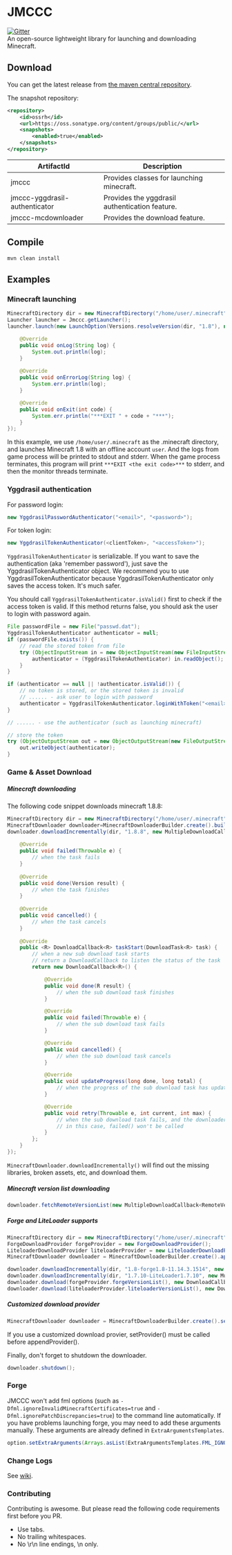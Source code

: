 # JMCCC
[![Gitter](https://badges.gitter.im/Join%20Chat.svg)](https://gitter.im/Southern-InfinityStudio/JMCCC?utm_source=badge&utm_medium=badge&utm_campaign=pr-badge)<br/>
An open-source lightweight library for launching and downloading Minecraft.

## Download
You can get the latest release from [the maven central repository](https://search.maven.org/#search|ga|1|g%3A%22com.github.to2mbn%22).

The snapshot repository:
```xml
<repository>
	<id>ossrh</id>
	<url>https://oss.sonatype.org/content/groups/public/</url>
	<snapshots>
		<enabled>true</enabled>
	</snapshots>
</repository>
```

|ArtifactId                   |Description                                    |
|-----------------------------|-----------------------------------------------|
|jmccc                        |Provides classes for launching minecraft.      |
|jmccc-yggdrasil-authenticator|Provides the yggdrasil authentication feature. |
|jmccc-mcdownloader           |Provides the download feature.                 |

## Compile
```
mvn clean install
```

## Examples

### Minecraft launching
```java
MinecraftDirectory dir = new MinecraftDirectory("/home/user/.minecraft");
Launcher launcher = Jmccc.getLauncher();
launcher.launch(new LaunchOption(Versions.resolveVersion(dir, "1.8"), new OfflineAuthenticator("user"), dir), new GameProcessListener() {

    @Override
    public void onLog(String log) {
        System.out.println(log);
    }
    
    @Override
    public void onErrorLog(String log) {
        System.err.println(log);
    }

    @Override
    public void onExit(int code) {
        System.err.println("***EXIT " + code + "***");
    }
});
```
In this example, we use `/home/user/.minecraft` as the .minecraft directory, and launches Minecraft 1.8 with an offline
account `user`. And the logs from game process will be printed to stdout and stderr. When the game process terminates, 
this program will print `***EXIT <the exit code>***` to stderr, and then the monitor threads terminate.

### Yggdrasil authentication
For password login:
```java
new YggdrasilPasswordAuthenticator("<email>", "<password>");
```
<p/>

For token login:
```java
new YggdrasilTokenAuthenticator(<clientToken>, "<accessToken>");
```
<p/>

`YggdrasilTokenAuthenticator` is serializable. If you want to save the authentication (aka 'remember password'),
just save the YggdrasilTokenAuthenticator object.
We recommend you to use YggdrasilTokenAuthenticator because YggdrasilTokenAuthenticator only saves the access token.
It's much safer.

You should call `YggdrasilTokenAuthenticator.isValid()` first to check if the access token is valid.
If this method returns false, you should ask the user to login with password again.

```java
File passwordFile = new File("passwd.dat");
YggdrasilTokenAuthenticator authenticator = null;
if (passwordFile.exists()) {
	// read the stored token from file
	try (ObjectInputStream in = new ObjectInputStream(new FileInputStream(passwordFile))) {
		authenticator = (YggdrasilTokenAuthenticator) in.readObject();
	}
}

if (authenticator == null || !authenticator.isValid()) {
	// no token is stored, or the stored token is invalid
	// ...... - ask user to login with password
	authenticator = YggdrasilTokenAuthenticator.loginWithToken("<email>", "<password>");
}

// ...... - use the authenticator (such as launching minecraft)

// store the token
try (ObjectOutputStream out = new ObjectOutputStream(new FileOutputStream(passwordFile))) {
	out.writeObject(authenticator);
}
```

### Game & Asset Download
##### Minecraft downloading
The following code snippet downloads minecraft 1.8.8:
```java
MinecraftDirectory dir = new MinecraftDirectory("/home/user/.minecraft");
MinecraftDownloader downloader=MinecraftDownloaderBuilder.create().build();
downloader.downloadIncrementally(dir, "1.8.8", new MultipleDownloadCallback<Version>() {
	
	@Override
	public void failed(Throwable e) {
		// when the task fails
	}
	
	@Override
	public void done(Version result) {
		// when the task finishes
	}
	
	@Override
	public void cancelled() {
		// when the task cancels
	}
	
	@Override
	public <R> DownloadCallback<R> taskStart(DownloadTask<R> task) {
		// when a new sub download task starts
		// return a DownloadCallback to listen the status of the task
		return new DownloadCallback<R>() {

			@Override
			public void done(R result) {
				// when the sub download task finishes
			}

			@Override
			public void failed(Throwable e) {
				// when the sub download task fails
			}

			@Override
			public void cancelled() {
				// when the sub download task cancels
			}

			@Override
			public void updateProgress(long done, long total) {
				// when the progress of the sub download task has updated
			}

			@Override
			public void retry(Throwable e, int current, int max) {
				// when the sub download task fails, and the downloader decides to retry the task
				// in this case, failed() won't be called
			}
		};
	}
});
```
`MinecraftDownloader.downloadIncrementally()` will find out the missing libraries, broken assets, etc, and download them.

##### Minecraft version list downloading
```java
downloader.fetchRemoteVersionList(new MultipleDownloadCallback<RemoteVersionList>() {...});
```

##### Forge and LiteLoader supports
```java
MinecraftDirectory dir = new MinecraftDirectory("/home/user/.minecraft");
ForgeDownloadProvider forgeProvider = new ForgeDownloadProvider();
LiteloaderDownloadProvider liteloaderProvider = new LiteloaderDownloadProvider();
MinecraftDownloader downloader = MinecraftDownloaderBuilder.create().appendProvider(forgeProvider).appendProvider(liteloaderProvider).build();

downloader.downloadIncrementally(dir, "1.8-forge1.8-11.14.3.1514", new MultipleDownloadCallback<Version>() {...});
downloader.downloadIncrementally(dir, "1.7.10-LiteLoader1.7.10", new MultipleDownloadCallback<Version>() {...});
downloader.download(forgeProvider.forgeVersionList(), new DownloadCallback<ForgeVersionList>() {...});
downloader.download(liteloaderProvider.liteloaderVersionList(), new DownloadCallback<LiteloaderVersionList>() {...});
```

##### Customized download provider
```java
MinecraftDownloader downloader = MinecraftDownloaderBuilder.create().setProvider(new CustomizedDownloadProvider()).build();
```
If you use a customized download provier, setProvider() must be called before appendProvider().


Finally, don't forget to shutdown the downloader.
```java
downloader.shutdown();
```

### Forge
JMCCC won't add fml options (such as `-Dfml.ignoreInvalidMinecraftCertificates=true` and `-Dfml.ignorePatchDiscrepancies=true`) to the command line automatically.
If you have problems launching forge, you may need to add these arguments manually.
These arguments are already defined in `ExtraArgumentsTemplates`.
```java
option.setExtraArguments(Arrays.asList(ExtraArgumentsTemplates.FML_IGNORE_INVALID_MINECRAFT_CERTIFICATES, ExtraArgumentsTemplates.FML_IGNORE_PATCH_DISCREPANCISE));
```

### Change Logs
See [wiki](https://github.com/to2mbn/JMCCC/wiki/Change-logs).

### Contributing
Contributing is awesome. But please read the following code requirements first before you PR.
* Use tabs.
* No trailing whitespaces.
* No \r\n line endings, \n only.
